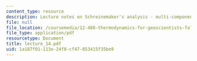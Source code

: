 ```yaml
---
content_type: resource
description: Lecture notes on Schreinemaker's analysis - multi-component systems.
file: null
file_location: /coursemedia/12-480-thermodynamics-for-geoscientists-fall-2006/1a187f01113e24f0cf47853415f35be9_lecture_14.pdf
file_type: application/pdf
resourcetype: Document
title: lecture_14.pdf
uid: 1a187f01-113e-24f0-cf47-853415f35be9
---
```

